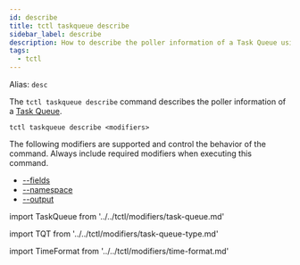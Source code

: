 ```yaml
---
id: describe
title: tctl taskqueue describe
sidebar_label: describe
description: How to describe the poller information of a Task Queue using tctl.
tags:
  - tctl
---
```


Alias: `desc`

The `tctl taskqueue describe` command describes the poller information of a [Task Queue](/concepts/what-is-a-task-queue).

`tctl taskqueue describe <modifiers>`

The following modifiers are supported and control the behavior of the command.
Always include required modifiers when executing this command.

- [--fields](/tctl/modifiers/fields)
- [--namespace](/tctl/modifiers/namespace)
- [--output](/tctl/modifiers/output)

<!--TaskQueue-->

import TaskQueue from '../../tctl/modifiers/task-queue.md'

<TaskQueue />

<!--TaskQueueType-->

import TQT from '../../tctl/modifiers/task-queue-type.md'

<TQT />

<!--TimeFormat-->

import TimeFormat from '../../tctl/modifiers/time-format.md'

<TimeFormat />
